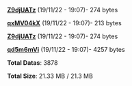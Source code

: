 [**Z9djUATz**](/data/Z9djUATz.txt) (19/11/22 - 19:07)- 274 bytes

[**qxMV04kX**](/data/qxMV04kX.txt) (19/11/22 - 19:07)- 213 bytes

[**Z9djUATz**](/data/Z9djUATz.txt) (19/11/22 - 19:07)- 274 bytes

[**qd5m6mVi**](/data/qd5m6mVi.txt) (19/11/22 - 19:07)- 4257 bytes

**Total Datas**: 3878

**Total Size**: 21.33 MB / 21.3 MB